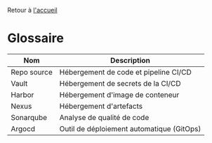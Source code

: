 Retour à [l'accueil](README.md)
# Glossaire

| Nom            | Description                               |
| -------------- | ----------------------------------------- |
| Repo source    | Hébergement de code et pipeline CI/CD     |
| Vault          | Hébergement de secrets de la CI/CD                   |
| Harbor         | Hébergement d'image de conteneur          |
| Nexus          | Hébergement d'artefacts                   |
| Sonarqube      | Analyse de qualité de code                |
| Argocd         | Outil de déploiement automatique (GitOps) |
